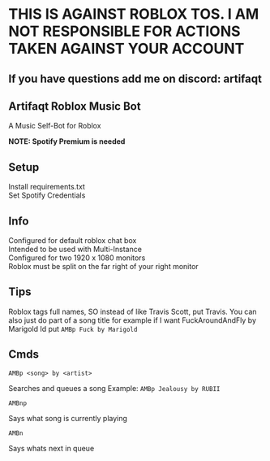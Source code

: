 # THIS IS AGAINST ROBLOX TOS. I AM NOT RESPONSIBLE FOR ACTIONS TAKEN AGAINST YOUR ACCOUNT
## If you have questions add me on discord: artifaqt

## Artifaqt Roblox Music Bot
A Music Self-Bot for Roblox

**NOTE: Spotify Premium is needed**


## Setup

Install requirements.txt\
Set Spotify Credentials

## Info
Configured for default roblox chat box\
Intended to be used with Multi-Instance\
Configured for two 1920 x 1080 monitors\
Roblox must be split on the far right of your right monitor

## Tips
Roblox tags full names, SO instead of like Travis Scott, put Travis.
You can also just do part of a song title for example if I want FuckAroundAndFly by Marigold
Id put `AMBp Fuck by Marigold`

## Cmds

`AMBp <song> by <artist>`

Searches and queues a song
Example: `AMBp Jealousy by RUBII`

`AMBnp`

Says what song is currently playing 

`AMBn`

Says whats next in queue
